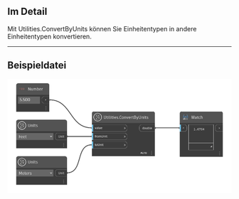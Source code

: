 ## Im Detail
Mit Utilities.ConvertByUnits können Sie Einheitentypen in andere Einheitentypen konvertieren.
___
## Beispieldatei

![Utilities.ConvertByUnits](./DynamoUnits.Utilities.ConvertByUnits_img.png)
